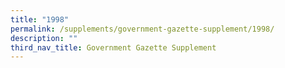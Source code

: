 ```yaml
---
title: "1998"
permalink: /supplements/government-gazette-supplement/1998/
description: ""
third_nav_title: Government Gazette Supplement
---
```

